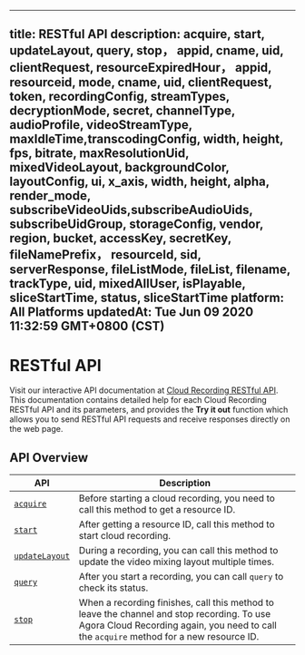 
---
title: RESTful API
description: acquire, start, updateLayout, query, stop， appid, cname, uid, clientRequest, resourceExpiredHour， appid, resourceid, mode, cname, uid, clientRequest, token, recordingConfig, streamTypes, decryptionMode, secret, channelType, audioProfile, videoStreamType, maxIdleTime,transcodingConfig, width, height, fps, bitrate, maxResolutionUid, mixedVideoLayout, backgroundColor, layoutConfig, ui, x_axis, width, height, alpha, render_mode, subscribeVideoUids,subscribeAudioUids, subscribeUidGroup, storageConfig, vendor, region, bucket, accessKey, secretKey, fileNamePrefix， resourceId, sid, serverResponse, fileListMode, fileList, filename, trackType, uid, mixedAllUser, isPlayable, sliceStartTime, status, sliceStartTime 
platform: All Platforms
updatedAt: Tue Jun 09 2020 11:32:59 GMT+0800 (CST)
---
# RESTful API
Visit our interactive API documentation at [Cloud Recording RESTful API](https://docs.agora.io/en/cloud-recording/restfulapi). This documentation contains detailed help for each Cloud Recording RESTful API and its parameters, and provides the **Try it out** function which allows you to send RESTful API requests and receive responses directly on the web page.

## API Overview

| API                                                          | Description                                                  |
| ------------------------------------------------------------ | ------------------------------------------------------------ |
| [`acquire`](https://docs.agora.io/en/cloud-recording/restfulapi/#/Cloud%20Recording/acquire) | Before starting a cloud recording, you need to call this method to get a resource ID. |
| [`start`](https://docs.agora.io/en/cloud-recording/restfulapi/#/Cloud%20Recording/start) | After getting a resource ID, call this method to start cloud recording. |
| [`updateLayout`](https://docs.agora.io/en/cloud-recording/restfulapi/#/Cloud%20Recording/updateLayout) | During a recording, you can call this method to update the video mixing layout multiple times. |
| [`query`](https://docs.agora.io/en/cloud-recording/restfulapi/#/Cloud%20Recording/query) | After you start a recording, you can call `query` to check its status. |
| [`stop`](https://docs.agora.io/en/cloud-recording/restfulapi/#/Cloud%20Recording/stop) | When a recording finishes, call this method to leave the channel and stop recording. To use Agora Cloud Recording again, you need to call the `acquire` method for a new resource ID. |


